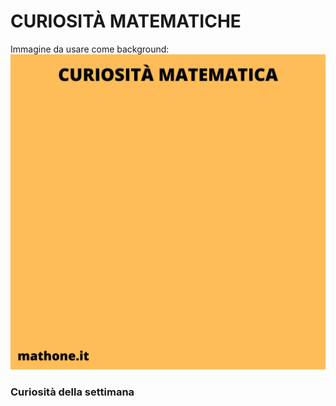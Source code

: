 # CURIOSITÀ MATEMATICHE

Immagine da usare come background:
![Template curiosità](templateCuriosità.png)

### Curiosità della settimana